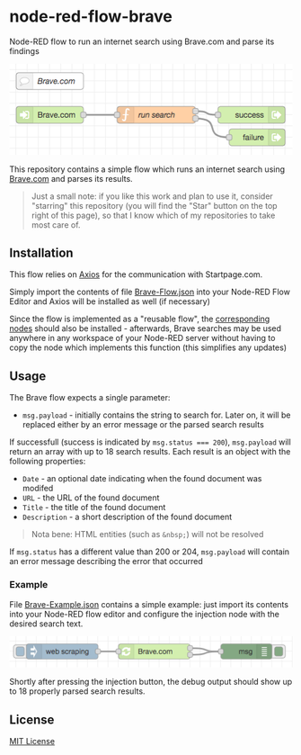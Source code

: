 # node-red-flow-brave #

Node-RED flow to run an internet search using Brave.com and parse its findings

![Brave Flow Screenshot](./Brave-Flow.png)

This repository contains a simple flow which runs an internet search using [Brave.com](https://www.brave.com/) and parses its results.

> Just a small note: if you like this work and plan to use it, consider "starring" this repository (you will find the "Star" button on the top right of this page), so that I know which of my repositories to take most care of.

## Installation ##

This flow relies on [Axios](https://axios-http.com/) for the communication with Startpage.com.

Simply import the contents of file [Brave-Flow.json](./Brave-Flow.json) into your Node-RED Flow Editor and Axios will be installed as well (if necessary)

Since the flow is implemented as a "reusable flow", the [corresponding nodes](https://github.com/rozek/node-red-contrib-reusable-flows) should also be installed - afterwards, Brave searches may be used anywhere in any workspace of your Node-RED server without having to copy the node which implements this function (this simplifies any updates)

## Usage ##

The Brave flow expects a single parameter:

* `msg.payload` - initially contains the string to search for. Later on, it will be replaced either by an error message or the parsed search results

If successfull (success is indicated by `msg.status === 200`), `msg.payload` will return an array with up to 18 search results. Each result is an object with the following properties:

* `Date` - an optional date indicating when the found document was modifed
* `URL` - the URL of the found document
* `Title` - the title of the found document
* `Description` - a short description of the found document

> Nota bene: HTML entities (such as `&nbsp;`) will not be resolved

If `msg.status` has a different value than 200 or 204, `msg.payload` will contain an error message describing the error that occurred

### Example ###

File [Brave-Example.json](./Brave-Example.json) contains a simple example: just import its contents into your Node-RED flow editor and configure the injection node with the desired search text.

![Brave Example Screenshot](./Brave-Example.png)

Shortly after pressing the injection button, the debug output should show up to 18 properly parsed search results.

## License ##

[MIT License](LICENSE.md)
